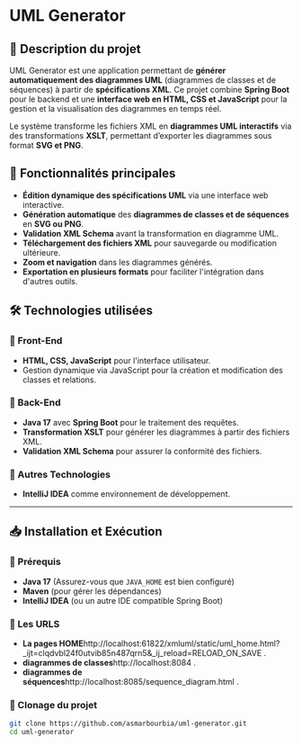 # UML Generator

## 📌 Description du projet

UML Generator est une application permettant de **générer automatiquement des diagrammes UML** (diagrammes de classes et de séquences) à partir de **spécifications XML**. Ce projet combine **Spring Boot** pour le backend et une **interface web en HTML, CSS et JavaScript** pour la gestion et la visualisation des diagrammes en temps réel.

Le système transforme les fichiers XML en **diagrammes UML interactifs** via des transformations **XSLT**, permettant d’exporter les diagrammes sous format **SVG et PNG**.

## 🚀 Fonctionnalités principales

- **Édition dynamique des spécifications UML** via une interface web interactive.
- **Génération automatique** des **diagrammes de classes et de séquences** en **SVG ou PNG**.
- **Validation XML Schema** avant la transformation en diagramme UML.
- **Téléchargement des fichiers XML** pour sauvegarde ou modification ultérieure.
- **Zoom et navigation** dans les diagrammes générés.
- **Exportation en plusieurs formats** pour faciliter l'intégration dans d'autres outils.

## 🛠️ Technologies utilisées

### 🔹 Front-End
- **HTML, CSS, JavaScript** pour l'interface utilisateur.
- Gestion dynamique via JavaScript pour la création et modification des classes et relations.

### 🔹 Back-End
- **Java 17** avec **Spring Boot** pour le traitement des requêtes.
- **Transformation XSLT** pour générer les diagrammes à partir des fichiers XML.
- **Validation XML Schema** pour assurer la conformité des fichiers.

### 🔹 Autres Technologies
- **IntelliJ IDEA** comme environnement de développement.

---

## 📥 Installation et Exécution

### 🔹 Prérequis
- **Java 17** (Assurez-vous que `JAVA_HOME` est bien configuré)
- **Maven** (pour gérer les dépendances)
- **IntelliJ IDEA** (ou un autre IDE compatible Spring Boot)
### 🔹 Les URLS
- **La pages HOME**http://localhost:61822/xmluml/static/uml_home.html?_ijt=clqdvbl24f0utvib85n487qrn5&_ij_reload=RELOAD_ON_SAVE .
- **diagrammes de classes**http://localhost:8084 .
- **diagrammes de séquences**http://localhost:8085/sequence_diagram.html .
### 🔹 Clonage du projet
```sh
git clone https://github.com/asmarbourbia/uml-generator.git
cd uml-generator
